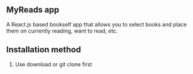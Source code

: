 ## MyReads app

A React.js based bookself app that allows you to select books and place them on currently reading, want to read, etc.

## Installation method

1. Use download or git clone first

